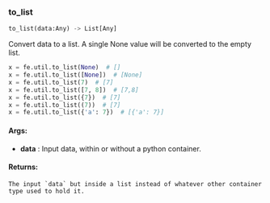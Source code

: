 

### to_list
```python
to_list(data:Any) -> List[Any]
```
Convert data to a list. A single None value will be converted to the empty list.

```python
x = fe.util.to_list(None)  # []
x = fe.util.to_list([None])  # [None]
x = fe.util.to_list(7)  # [7]
x = fe.util.to_list([7, 8])  # [7,8]
x = fe.util.to_list({7})  # [7]
x = fe.util.to_list((7))  # [7]
x = fe.util.to_list({'a': 7})  # [{'a': 7}]
```


#### Args:

* **data** :  Input data, within or without a python container.

#### Returns:
    The input `data` but inside a list instead of whatever other container type used to hold it.